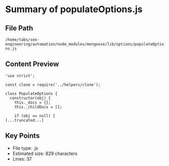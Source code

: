 # Summary of populateOptions.js
  
## File Path
`/home/tabs/seo-engineering/automation/node_modules/mongoose/lib/options/populateOptions.js`

## Content Preview
```
'use strict';

const clone = require('../helpers/clone');

class PopulateOptions {
  constructor(obj) {
    this._docs = {};
    this._childDocs = [];

    if (obj == null) {
[...truncated...]
```

## Key Points
- File type: .js
- Estimated size: 829 characters
- Lines: 37
